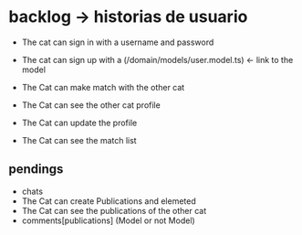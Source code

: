 # backlog -> historias de usuario

- The cat can sign in with a username and password
- The cat can sign up with a (/domain/models/user.model.ts) <- link to the model

- The Cat can make match with the other cat
- The Cat can see the other cat profile
- The Cat can update the profile
- The Cat can see the match list

## pendings

- chats
- The Cat can create Publications and elemeted
- The Cat can see the publications of the other cat
- comments[publications] (Model or not Model)
